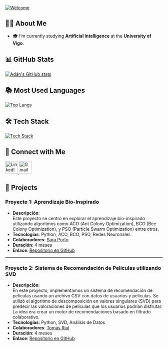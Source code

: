 [![Welcome](https://readme-typing-svg.demolab.com?font=Fira+Code&pause=1000&color=0000FF&width=435&lines=Journey+Before+Destination)](https://git.io/typing-svg)

## 🧙‍♂️ About Me

- 🎓 I’m currently studying **Artificial Intelligence** at the **University of Vigo**.

## 📊 GitHub Stats

<p align="left">
  <a href="https://github.com/AdanAgr">
    <img src="https://github-readme-stats.vercel.app/api?username=AdanAgr&show_icons=true&theme=transparent" alt="Adán's GitHub stats"/>
  </a>
</p>

## 📚 Most Used Languages

<p align="left">
  <a href="https://github.com/AdanAgr">
    <img src="https://github-readme-stats.vercel.app/api/top-langs/?username=AdanAgr&layout=compact&theme=transparent&title_color=0000FF&text_color=0022FF" alt="Top Langs"/>
  </a>
</p>

## 🛠️ Tech Stack

<p align="left">
  <a href="https://skillicons.dev">
    <img src="https://skillicons.dev/icons?i=python,vscode,sklearn,java" alt="Tech Stack" />
  </a>
</p>

## 🤝 Connect with Me

<p align="left">
  <a href="https://www.linkedin.com/in/ad%C3%A1n-gonz%C3%A1lez-rodr%C3%ADguez-a38786263/">
    <img src="https://skillicons.dev/icons?i=linkedin" alt="LinkedIn" width="40" height="40"/>
  </a>
  <a href="mailto:adan.rozaguez@gmail.com">
    <img src="https://skillicons.dev/icons?i=gmail" alt="Gmail" width="40" height="40"/>
  </a>
</p>

## 🚀 Projects

### **Proyecto 1: Aprendizaje Bio-Inspirado**  
- **Descripción**:  
Este proyecto se centró en explorar el aprendizaje bio-inspirado utilizando algoritmos como ACO (Ant Colony Optimization), BCO (Bee Colony Optimization), y PSO (Particle Swarm Optimization) entre otros.  
- **Tecnologías**: Python, ACO, BCO, PSO, Redes Neuronales  
- **Colaboradores**: [Sara Porto](https://github.com/saraportto)  
- **Duración**: 4 meses  
- **Enlace**: [Repositorio en GitHub](https://github.com/AdanAgr/APAU_BIO)

---

### **Proyecto 2: Sistema de Recomendación de Películas utilizando SVD**  
- **Descripción**:  
En este proyecto, implementamos un sistema de recomendación de películas usando un archivo CSV con datos de usuarios y películas. Se utilizó el algoritmo de descomposición en valores singulares (SVD) para predecir las valoraciones de películas que los usuarios podrían disfrutar. La idea era crear un motor de recomendaciones basado en filtrado colaborativo.  
- **Tecnologías**: Python, SVD, Análisis de Datos  
- **Colaboradores**: [Tomás Rial](https://github.com/tomasrial46)  
- **Duración**: 4 meses  
- **Enlace**: [Repositorio en GitHub](https://github.com/AdanAgr/RAIN)
